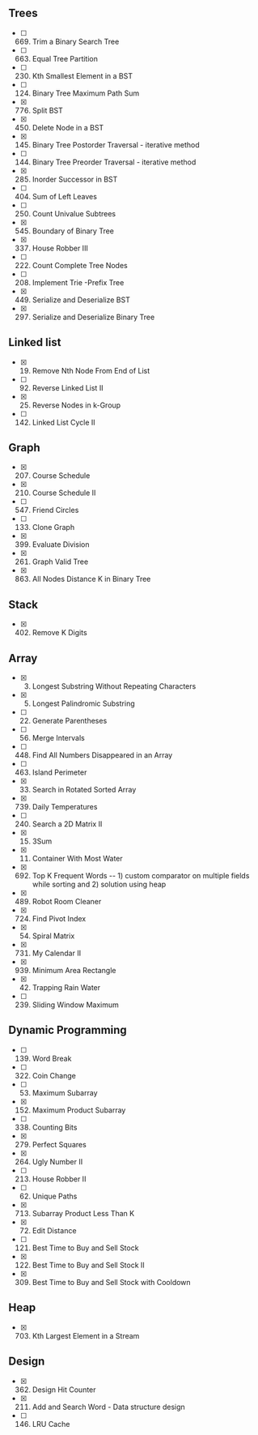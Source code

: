 ## Trees
- [ ] 669. Trim a Binary Search Tree
- [ ] 663. Equal Tree Partition
- [ ] 230. Kth Smallest Element in a BST
- [ ] 124. Binary Tree Maximum Path Sum
- [x] 776. Split BST
- [x] 450. Delete Node in a BST
- [x] 145. Binary Tree Postorder Traversal - iterative method
- [ ] 144. Binary Tree Preorder Traversal - iterative method
- [x] 285. Inorder Successor in BST
- [ ] 404. Sum of Left Leaves
- [ ] 250. Count Univalue Subtrees
- [x] 545. Boundary of Binary Tree
- [x] 337. House Robber III
- [ ] 222. Count Complete Tree Nodes
- [ ] 208. Implement Trie -Prefix Tree
- [x] 449. Serialize and Deserialize BST
- [x] 297. Serialize and Deserialize Binary Tree

## Linked list
- [x] 19. Remove Nth Node From End of List
- [ ] 92. Reverse Linked List II
- [x] 25. Reverse Nodes in k-Group
- [ ] 142. Linked List Cycle II

## Graph
- [x] 207. Course Schedule
- [x] 210. Course Schedule II
- [ ] 547. Friend Circles
- [ ] 133. Clone Graph
- [x] 399. Evaluate Division
- [x] 261. Graph Valid Tree
- [x] 863. All Nodes Distance K in Binary Tree

## Stack
- [x] 402. Remove K Digits

## Array
- [x] 3. Longest Substring Without Repeating Characters
- [x] 5. Longest Palindromic Substring
- [ ] 22. Generate Parentheses
- [ ] 56. Merge Intervals
- [ ] 448. Find All Numbers Disappeared in an Array
- [ ] 463. Island Perimeter
- [x] 33. Search in Rotated Sorted Array
- [x] 739. Daily Temperatures
- [ ] 240. Search a 2D Matrix II
- [x] 15. 3Sum
- [x] 11. Container With Most Water
- [x] 692. Top K Frequent Words  -- 1) custom comparator on multiple fields while sorting and 2) solution using heap
- [x] 489. Robot Room Cleaner
- [x] 724. Find Pivot Index
- [x] 54. Spiral Matrix
- [x] 731. My Calendar II
- [x] 939. Minimum Area Rectangle
- [x] 42. Trapping Rain Water
- [ ] 239. Sliding Window Maximum

## Dynamic Programming
- [ ] 139. Word Break
- [ ] 322. Coin Change
- [ ] 53. Maximum Subarray
- [x] 152. Maximum Product Subarray
- [ ] 338. Counting Bits
- [x] 279. Perfect Squares
- [x] 264. Ugly Number II
- [ ] 213. House Robber II
- [ ] 62. Unique Paths
- [x] 713. Subarray Product Less Than K
- [x] 72. Edit Distance
- [ ] 121. Best Time to Buy and Sell Stock
- [x] 122. Best Time to Buy and Sell Stock II
- [x] 309. Best Time to Buy and Sell Stock with Cooldown

## Heap
- [x] 703. Kth Largest Element in a Stream

## Design
- [x] 362. Design Hit Counter
- [x] 211. Add and Search Word - Data structure design
- [ ] 146. LRU Cache
